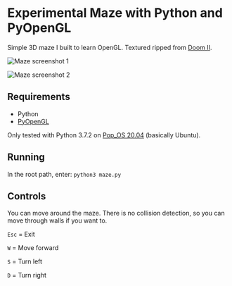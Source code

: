 # Experimental Maze with Python and PyOpenGL

Simple 3D maze I built to learn OpenGL. Textured ripped from [Doom II](https://en.wikipedia.org/wiki/Doom_II).

![Maze screenshot 1](http://ruscoe.org/assets/images/misc/github/pyopengl-maze-01.png)

![Maze screenshot 2](http://ruscoe.org/assets/images/misc/github/pyopengl-maze-02.png)

## Requirements

* Python
* [PyOpenGL](http://pyopengl.sourceforge.net/)

Only tested with Python 3.7.2 on [Pop_OS 20.04](https://pop.system76.com/) (basically Ubuntu).

## Running

In the root path, enter: `python3 maze.py`

## Controls

You can move around the maze. There is no collision detection,
so you can move through walls if you want to.

`Esc` = Exit

`W` = Move forward

`S` = Turn left

`D` = Turn right

